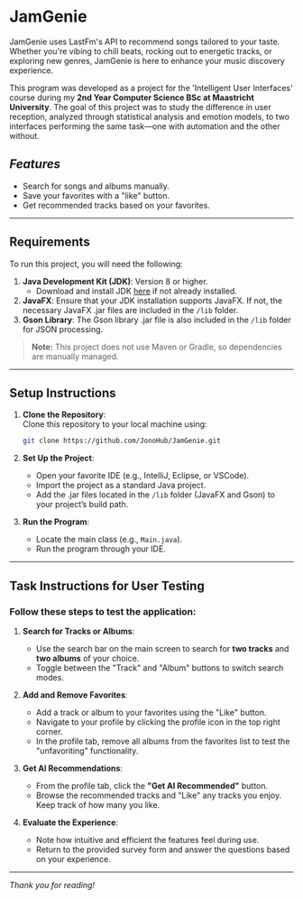 # **JamGenie**  
JamGenie uses LastFm's API to recommend songs tailored to your taste. Whether you're vibing to chill beats, rocking out to energetic tracks, or exploring new genres, JamGenie is here to enhance your music discovery experience.  

This program was developed as a project for the 'Intelligent User Interfaces' course during my **2nd Year Computer Science BSc at Maastricht University**. The goal of this project was to study the difference in user reception, analyzed through statistical analysis and emotion models, to two interfaces performing the same task—one with automation and the other without.  

## *Features*
- Search for songs and albums manually.  
- Save your favorites with a "like" button.  
- Get recommended tracks based on your favorites.  

---

## **Requirements**  
To run this project, you will need the following:  
1. **Java Development Kit (JDK)**: Version 8 or higher.  
   - Download and install JDK [here](https://www.oracle.com/java/technologies/javase-downloads.html) if not already installed.  
2. **JavaFX**: Ensure that your JDK installation supports JavaFX. If not, the necessary JavaFX .jar files are included in the `/lib` folder.  
3. **Gson Library**: The Gson library .jar file is also included in the `/lib` folder for JSON processing.  

> **Note:** This project does not use Maven or Gradle, so dependencies are manually managed.

---

## **Setup Instructions**  
1. **Clone the Repository**:  
   Clone this repository to your local machine using:  
   ```bash
   git clone https://github.com/JonoHub/JamGenie.git
   ```  

2. **Set Up the Project**:  
   - Open your favorite IDE (e.g., IntelliJ, Eclipse, or VSCode).  
   - Import the project as a standard Java project.  
   - Add the .jar files located in the `/lib` folder (JavaFX and Gson) to your project’s build path.  

3. **Run the Program**:  
   - Locate the main class (e.g., `Main.java`).  
   - Run the program through your IDE.  

---

## **Task Instructions for User Testing**  
### Follow these steps to test the application:  

1. **Search for Tracks or Albums**:  
   - Use the search bar on the main screen to search for **two tracks** and **two albums** of your choice.  
   - Toggle between the "Track" and "Album" buttons to switch search modes.  

2. **Add and Remove Favorites**:  
   - Add a track or album to your favorites using the "Like" button.  
   - Navigate to your profile by clicking the profile icon in the top right corner.  
   - In the profile tab, remove all albums from the favorites list to test the "unfavoriting" functionality.  

3. **Get AI Recommendations**:  
   - From the profile tab, click the **"Get AI Recommended"** button.  
   - Browse the recommended tracks and "Like" any tracks you enjoy. Keep track of how many you like.  

4. **Evaluate the Experience**:  
   - Note how intuitive and efficient the features feel during use.  
   - Return to the provided survey form and answer the questions based on your experience.
  
---

*Thank you for reading!*
